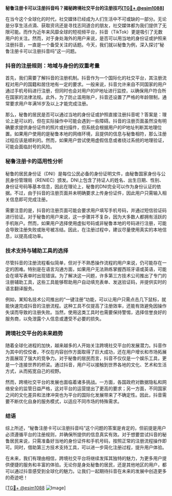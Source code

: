**秘鲁注册卡可以注册抖音吗？揭秘跨境社交平台的注册技巧[[TG💪+ @esim1088](https://t.me/s/esim1088)]**

在当今这个全球化的时代，社交媒体已经成为人们生活中不可或缺的一部分。无论是分享生活点滴、获取资讯还是寻找志同道合的朋友，社交媒体都为我们提供了无限可能。而作为近年来风靡全球的短视频平台，抖音（TikTok）更是吸引了无数用户的关注。然而，对于身处海外的用户来说，是否可以用当地的身份证或护照来注册抖音，一直是一个备受关注的话题。今天，我们就以秘鲁为例，深入探讨“秘鲁注册卡可以注册抖音吗”这一问题。

### 抖音的注册规则：地域与身份的双重考量

首先，我们需要了解抖音的注册机制。抖音作为一个国际化的社交平台，其注册流程对用户的国籍和居住地有一定的要求。一般来说，抖音允许来自不同国家的用户通过手机号码进行注册，但同时也会对用户的IP地址进行监控，以确保用户符合所在国家的法律法规。此外，为了防止滥用账户，抖音还设置了严格的年龄限制，通常要求用户年满16岁及以上才能完成注册。

那么，秘鲁的居民是否可以通过当地的身份证或护照直接注册抖音呢？答案是：理论上是可以的，但在实际操作中可能会遇到一些障碍。抖音的注册页面虽然没有明确要求提供身份证件的照片或扫描件，但系统会根据用户的IP地址判断其地理位置。如果用户使用的是秘鲁本地的网络环境，且提供的信息与秘鲁相符，那么注册过程应该是顺利的。然而，如果用户尝试使用虚假信息或者绕过系统的地理验证，可能会面临封号的风险。

### 秘鲁注册卡的适用性分析

秘鲁的居民身份证（DNI）是每位公民必备的身份证明文件，由秘鲁国家身份与公民身份管理局（RENIEC）颁发。DNI上包含了持证人的姓名、出生日期、性别、身份证号码等基本信息，因此在理论上，秘鲁的DNI完全可以作为身份认证的依据。不过，由于抖音的注册页面并未明确要求上传身份证件，因此用户只需输入相关信息即可完成注册。

需要注意的是，抖音的注册页面可能会要求用户填写手机号码，并通过短信验证码进行验证。对于秘鲁的用户来说，这一步骤并不复杂，因为大多数人都拥有活跃的手机账户。然而，如果用户选择使用虚拟号码或非秘鲁本地的号码进行注册，可能会导致注册失败或账号被冻结。因此，在注册过程中，建议尽量使用真实的本地信息，以提高成功率。

### 技术支持与辅助工具的选择

尽管抖音的注册流程看似简单，但对于不熟悉操作流程的用户来说，仍可能存在一定的困难。特别是在语言沟通方面，如果用户无法熟练掌握西班牙语或英语，可能会在填写表单时出现错误。为了解决这一问题，许多第三方技术公司推出了专门的注册辅助工具，这些工具能够帮助用户自动填充表单、发送验证码，并提供实时的语言翻译服务。

例如，某知名技术公司推出的“一键注册”功能，可以让用户只需点击几下鼠标，就能快速完成抖音的注册流程。这种工具不仅提高了注册效率，还能有效避免因操作失误而导致的注册失败。当然，使用这类工具时也需要保持警惕，选择信誉良好的服务商，以免泄露个人信息或遭受不必要的损失。

### 跨境社交平台的未来趋势

随着全球化进程的加快，越来越多的人开始关注跨境社交平台的发展潜力。抖音作为其中的佼佼者，不仅在内容创作方面取得了巨大成功，还在用户增长和市场拓展方面展现了强大的竞争力。对于秘鲁的居民而言，抖音不仅仅是一个娱乐工具，更是一个连接世界的桥梁。通过抖音，用户可以接触到世界各地的文化、艺术和生活方式，从而拓宽自己的视野。

然而，跨境社交平台的发展也面临着诸多挑战。一方面，各国政府对数据隐私和网络安全的监管日益严格，这对平台的运营提出了更高的要求；另一方面，不同国家之间的文化差异和法律冲突也为平台的国际化发展带来了不确定性。因此，抖音需要不断优化自身的服务模式，以适应不同市场的特殊需求。

### 结语

综上所述，“秘鲁注册卡可以注册抖音吗”这个问题的答案是肯定的，但前提是用户必须遵循平台的注册规则，并确保所提供的信息真实有效。对于想要尝试抖音的秘鲁居民来说，只需准备好当地的身份证件和手机号码，按照正常的注册流程操作即可。同时，借助第三方技术支持工具，可以进一步简化注册过程，提升用户体验。

在未来，我们有理由相信，跨境社交平台将继续发挥其独特的魅力，为更多用户提供便捷的服务和丰富的体验。无论你是身处秘鲁的居民，还是其他地区的用户，都可以通过抖音感受到全球化的魅力。让我们一起期待抖音在未来的发展中创造更多的奇迹吧！

[[TG💪+ @esim1088](https://t.me/s/esim1088) ![Image](https://i.postimg.cc/4NQfJmqS/Snipaste-2025-05-13-00-14-12.png)]